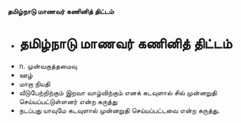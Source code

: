 **தமிழ்நாடு மாணவர் கணினித் திட்டம்**
- # தமிழ்நாடு மாணவர் கணினித் திட்டம்
- n. முன்வகுத்தமைவு
- ஊழ்
- மாறா நியதி
- வீடுபேற்றிற்கும் இறவா வாழ்விற்கும் எனக் கடவுளால் சில் முன்னறுதி செய்யப்பட்டுள்ளனர் என்ற கருத்து
- நடப்பது யாவுமே கடவுளால் முன்னறுதி செய்யப்பட்டவை என்ற கருத்து.

